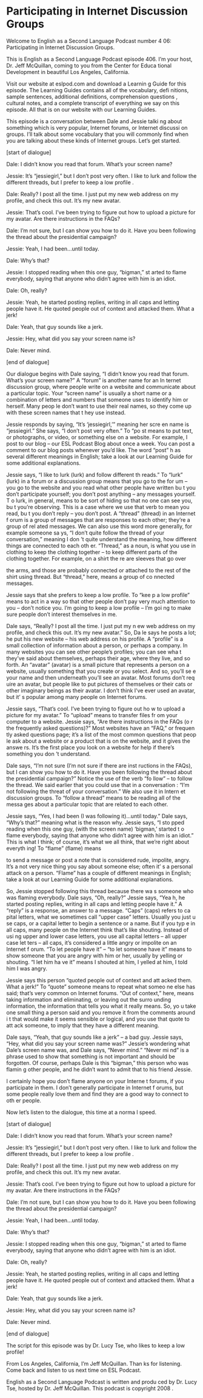 # Participating in Internet Discussion Groups

Welcome to English as a Second Language Podcast number 4 06: Participating in Internet Discussion Groups. 

This is English as a Second Language Podcast episode 406.  I’m your host, Dr. Jeff McQuillan, coming to you from the Center for Educa tional Development in beautiful Los Angeles, California. 

Visit our website at eslpod.com and download a Learnin g Guide for this episode. The Learning Guides contains all of the vocabulary, defi nitions, sample sentences, additional definitions, comprehension questions , cultural notes, and a complete transcript of everything we say on this episode.  All that is on our website with our Learning Guides. 

This episode is a conversation between Dale and Jessie talki ng about something which is very popular, Internet forums, or Internet discussi on groups.  I’ll talk about some vocabulary that you will commonly find when you are talking about these kinds of Internet groups.  Let’s get started. 

[start of dialogue] 

Dale:  I didn’t know you read that forum.  What’s your  screen name? 

Jessie:  It’s “jessiegirl,” but I don’t post very often.  I  like to lurk and follow the different threads, but I prefer to keep a low profile .   

Dale:  Really?  I post all the time.  I just put my new  web address on my profile, and check this out.  It’s my new avatar. 

Jessie:  That’s cool.  I’ve been trying to figure out how to upload a picture for my avatar.  Are there instructions in the FAQs?   

Dale:  I’m not sure, but I can show you how to do it.  Have you been following the thread about the presidential campaign? 

Jessie:  Yeah, I had been...until today.   

Dale:  Why’s that? 

Jessie:  I stopped reading when this one guy, “bigman,” st arted to flame everybody, saying that anyone who didn’t agree with him is an idiot.  

 Dale:  Oh, really? 

Jessie:  Yeah, he started posting replies, writing in all  caps and letting people have it.  He quoted people out of context and attacked them.  What a jerk! 

Dale:  Yeah, that guy sounds like a jerk. 

Jessie:  Hey, what did you say your screen name is? 

Dale:  Never mind. 

[end of dialogue] 

Our dialogue begins with Dale saying, “I didn’t know you  read that forum.  What’s your screen name?”  A “forum” is another name for an In ternet discussion group, where people write on a website and communicate about a particular topic.  Your “screen name” is usually a short name or a combination of letters and numbers that someone uses to identify him or herself.  Many peop le don’t want to use their real names, so they come up with these screen names that t hey use instead. 

Jessie responds by saying, “It’s ‘jessiegirl,’” meaning her scre en name is “jessiegirl.”  She says, “I don’t post very often.”  To “po st means to put text, or photographs, or video, or something else on a website.  For example, I post to our blog – our ESL Podcast Blog about once a week.  You  can post a comment to our blog posts whenever you’d like.  The word “post” h as several different meanings in English; take a look at our Learning Guide for some additional explanations. 

Jessie says, “I like to lurk (lurk) and follow different th reads.”  To “lurk” (lurk) in a forum or a discussion group means that you go to the for um – you go to the website and you read what other people have written bu t you don’t participate yourself; you don’t post anything – any messages yourself.  T o lurk, in general, means to be sort of hiding so that no one can see you, bu t you’re observing. This is a case where we use that verb to mean you read, bu t you don’t reply – you don’t post.  A “thread” (thread) in an Internet f orum is a group of messages that are responses to each other; they’re a group of rel ated messages.  We can also use this word more generally, for example someone sa ys, “I don’t quite follow the thread of your conversation,” meaning I don ’t quite understand the meaning, how different things are connected to each oth er.  “Thread,” as a noun, is what you use in clothing to keep the clothing together  – to keep different parts of the clothing together.  For example, on a shirt the re are sleeves that go over  

 the arms, and those are probably connected or attached to the rest of the shirt using thread.  But “thread,” here, means a group of co nnected messages. 

Jessie says that she prefers to keep a low profile.  To “kee p a low profile” means to act in a way so that other people don’t pay very much attention to you – don’t notice you.  I’m going to keep a low profile – I’m goi ng to make sure people don’t interest themselves in me.   

Dale says, “Really?  I post all the time.  I just put my n ew web address on my profile, and check this out.  It’s my new avatar.”  So, Da le says he posts a lot; he put his new website – his web address on his profile.  A “profile” is a small collection of information about a person, or perhaps a company.  In many websites you can see other people’s profiles; you can see wha t they’ve said about themselves, perhaps their age, where they live, and  so forth.  An “avatar” (avatar) is a small picture that represents a person on a website, usually something that you create or you select.  And so, you’ll se e your name and then underneath you’ll see an avatar.  Most forums don’t req uire an avatar, but people like to put pictures of themselves or their cats or other  imaginary beings as their avatar.  I don’t think I’ve ever used an avatar, but it’ s popular among many people on Internet forums. 

Jessie says, “That’s cool.  I’ve been trying to figure out ho w to upload a picture for my avatar.”  To “upload” means to transfer files fr om your computer to a website.  Jessie says, “Are there instructions in the FAQs (o r the frequently asked questions)?”  Most websites have an “FAQ,” or frequen tly asked questions page; it’s a list of the most common questions that peop le ask about a website or a product that is on the website, and it gives the answe rs.  It’s the first place you look on a website for help if there’s something you don ’t understand. 

Dale says, “I’m not sure (I’m not sure if there are inst ructions in the FAQs), but I can show you how to do it.  Have you been following the  thread about the presidential campaign?”  Notice the use of the verb “fo llow” – to follow the thread. We said earlier that you could use that in a conversation : “I’m not following the threat of your conversation.”  We also use it in Intern et discussion groups.  To “follow a thread” means to be reading all of the messa ges about a particular topic that are related to each other. 

Jessie says, “Yes, I had been (I was following it)...until today.”  Dale says, “Why’s that?” meaning what is the reason why.  Jessie says, “I sto pped reading when this one guy, (with the screen name) ‘bigman,’ started t o flame everybody, saying that anyone who didn’t agree with him is an idiot.”  This is what I think; of course, it’s what we all think, that we’re right about everyth ing!  To “flame” (flame) means  

 to send a message or post a note that is considered rude, impolite, angry.  It’s a not very nice thing you say about someone else; often it’ s a personal attack on a person.  “Flame” has a couple of different meanings in English; take a look at our Learning Guide for some additional explanations. 

So, Jessie stopped following this thread because there wa s someone who was flaming everybody.  Dale says, “Oh, really?”  Jessie says, “Yea h, he started posting replies, writing in all caps and letting people  have it.”  A “reply” is a response, an answer to a message.  “Caps” (caps) refers to ca pital letters, what we sometimes call “upper case” letters.  Usually you just u se caps, or a capital letter to begin a sentence or a name.  But if you typ e in all caps, many people on the Internet think that’s like shouting.  Instead of usi ng upper and lower case letters, you use all capital letters – all upper case let ters – all caps, it’s considered a little angry or impolite on an Internet f orum.  “To let people have it” – “to let someone have it” means to show someone that you are angry with him or her, usually by yelling or shouting.  “I let him ha ve it” means I shouted at him, I yelled at him, I told him I was angry. 

Jessie says this person “quoted people out of context and att acked them.  What a jerk!”  To “quote” someone means to repeat what someo ne else has said; that’s very common on Internet forums.  “Out of context,” here, means taking information and eliminating, or leaving out the surro unding information, the information that tells you what it really means.  So, yo u take one small thing a person said and you remove it from the comments around i t that would make it seems sensible or logical, and you use that quote to att ack someone, to imply that they have a different meaning. 

Dale says, “Yeah, that guy sounds like a jerk” – a bad guy.  Jessie says, “Hey, what did you say your screen name was?”  Jessie’s wondering what Dale’s screen name was, and Dale says, “Never mind.”   “Never mi nd” is a phrase used to show that something is not important and should be forgotten.  Of course, perhaps Dale is this “bigman,” this person who was flamin g other people, and he didn’t want to admit that to his friend Jessie.   

I certainly hope you don’t flame anyone on your Interne t forums, if you participate in them.  I don’t generally participate in Internet f orums, but some people really love them and find they are a good way to connect to oth er people. 

Now let’s listen to the dialogue, this time at a norma l speed. 

[start of dialogue] 

 Dale:  I didn’t know you read that forum.  What’s your  screen name? 

Jessie:  It’s “jessiegirl,” but I don’t post very often.  I  like to lurk and follow the different threads, but I prefer to keep a low profile .   

Dale:  Really?  I post all the time.  I just put my new  web address on my profile, and check this out.  It’s my new avatar. 

Jessie:  That’s cool.  I’ve been trying to figure out how to upload a picture for my avatar.  Are there instructions in the FAQs?   

Dale:  I’m not sure, but I can show you how to do it.  Have you been following the thread about the presidential campaign? 

Jessie:  Yeah, I had been...until today.   

Dale:  Why’s that? 

Jessie:  I stopped reading when this one guy, “bigman,” st arted to flame everybody, saying that anyone who didn’t agree with him is an idiot. 

Dale:  Oh, really? 

Jessie:  Yeah, he started posting replies, writing in all  caps and letting people have it.  He quoted people out of context and attacked them.  What a jerk! 

Dale:  Yeah, that guy sounds like a jerk. 

Jessie:  Hey, what did you say your screen name is? 

Dale:  Never mind. 

[end of dialogue] 

The script for this episode was by Dr. Lucy Tse, who likes to  keep a low profile!   

From Los Angeles, California, I’m Jeff McQuillan.  Than ks for listening.  Come back and listen to us next time on ESL Podcast. 

English as a Second Language Podcast is written and produ ced by Dr. Lucy Tse, hosted by Dr. Jeff McQuillan.  This podcast is copyright 2008 .

